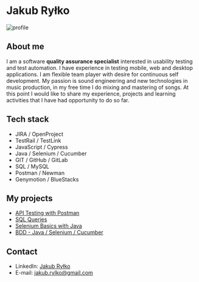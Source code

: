 # Jakub Ryłko
![profile](https://i.postimg.cc/0yDJgQqn/CV2.jpg)

## About me
I am a software **quality assurance specialist** interested in usability testing and test automation. I have experience in testing mobile, web and desktop applications. I am flexible team player with desire for continuous self development. My passion is sound engineering and new technologies in music production, in my free time I do mixing and mastering of songs. At this point I would like to share my experience, projects and learning activities that I have had opportunity to do so far.

## Tech stack
* JIRA / OpenProject
* TestRail / TestLink
* JavaScript / Cypress
* Java / Selenium / Cucumber
* GIT / GitHub / GitLab
* SQL / MySQL
* Postman / Newman
* Genymotion / BlueStacks

## My projects
* [API Testing with Postman](https://github.com/jakubrylko/postman-api-testing)
* [SQL Queries](https://github.com/jakubrylko/sql-statements)
* [Selenium Basics with Java](https://github.com/jakubrylko/java-selenium-basics)
* [BDD - Java / Selenium / Cucumber](https://github.com/jakubrylko/java-selenium-cucumber)

## Contact
* LinkedIn: [Jakub Ryłko](https://www.linkedin.com/in/jakubrylko)
* E-mail: jakub.rylko@gmail.com

